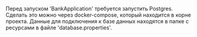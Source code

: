Перед запуском 'BankApplication' требуется запустить Postgres.
Сделать это можно через docker-compose, который находится в корне проекта.
Данные для подключения к базе данных находятся в папке с ресурсами в файле 'database.properties'.
